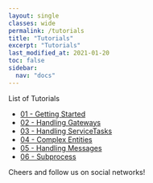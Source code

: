 ```yaml
---
layout: single
classes: wide
permalink: /tutorials
title: "Tutorials"
excerpt: "Tutorials"
last_modified_at: 2021-01-20
toc: false
sidebar:
  nav: "docs"
---
```


List of Tutorials

- [01 - Getting Started](part01)
- [02 - Handling Gateways](part02)
- [03 - Handling ServiceTasks](part03)
- [04 - Complex Entities](part04)
- [05 - Handling Messages](part05)
- [06 - Subprocess](part06)

Cheers and follow us on social networks!

